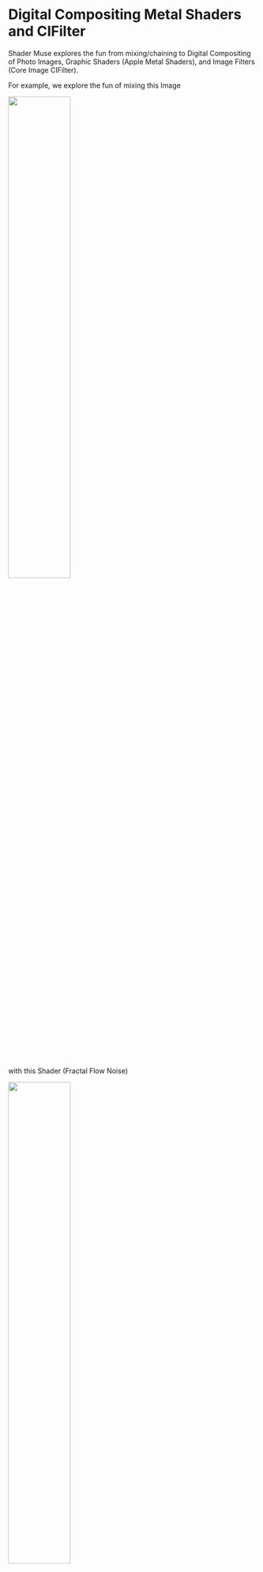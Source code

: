 #  Digital Compositing Metal Shaders and CIFilter

Shader Muse explores the fun from mixing/chaining to Digital Compositing of Photo Images, Graphic Shaders (Apple Metal Shaders), and Image Filters (Core Image CIFilter). 

For example, we explore the fun of mixing this Image 

<img src=documentation/Malacca.JPG width="50%" height="50%">

with this Shader (Fractal Flow Noise)

<img src=documentation/FractalFlowNoise.JPG width="50%" height="50%">

to get this <a href="documentation/FireShaderAndSmokeEffect.mp4">Photo Fire Effects Video</a>.

<img src=documentation/FireFlameShaderPhotoEffect.JPG width="50%" height="50%">

## Fire Flame Shader Photo Effect 

To create the Photo Fire Effect we first create a "fire like" Shader and use a mask make the "fire" appear natural on our image. For the mask, we compute a Difference of Gaussians of the grayscale image to product a sketch effect that is further used as the mask to create the effect of edges on the image catching fire.

We need to chain several filters to create the mask and also a blend with mask filter to put everything together. Our open source project Shader Muse uses Swift, Core Image CIFilter, and Apple Metal Shader to achieve all this.

#### What is a Shader?

Image Filters is common and easily understood. Many modern software applications or apps provide image filtering capabilities. But then what is a Shader? From Wikipedia, we know that "a shader is a computer program that calculates the appropriate levels of light, darkness, and color during the rendering of a ... process known as shading.". 

In other words, a Shader is a set of computer instructions (computer program) that affects the light, darkness, and color etc. of an image and it runs fast. Beyond the above, it can also perform things like animations or procedural texture image generation.

### Fractal Flow Noise Shader 

* FractalFlowNoiseFilter.swift
* fractalFlowNoise.metal

The Metal Shader we have developed for use in the Fire Effect is a Fractal Flow Noise Shader. This Shader is a fractal sum of a given base image. What this means is that it takes a basic image file, makes many copies of it, some zoomed, some rotated, and blends them together. The blending is not uniform, however. The images that are zoomed smaller (having a higher frequency) will be blended with a lighter weight.  

<img src=documentation/FractalFlowNoise.JPG width="50%" height="50%">

We also animate each copy of the basic image so that they move independently from each other. Furthermore, the animation of the pixels in each copy is dependent on the location of the pixel. Some pixels will move / rotate / scale faster than other pixels. This complex combination gives rise to animation effects that are able to simulate some natural phenomenon such as flame and gas.

#### Fractal Sum

This main work is performed in the 'turbulance_p' function. If you look at it closely, you will notice a loop that makes 24 copies of the image

for (float i= 1.0;i <24.0;i++ )

For each iteration, the image is zoomed out by 1.4, while the weight is reduced by 1.5. The zooming is achieved using the pixel position represented by the variable p described in the previous section

amplitude *= 1.5; //weight
pos *= 1.4; //scale

So the final sum is something like a series as below

val = amplitude * sample(pos) + amplitude * 1/1.5 * sample(pos*1.4)  + amplitude * 1/1.5 * 1/1.5 * sample(pos*1.4*1.4)  + ....

Note : The val (float3) is not just a single value. It is a 3D vector that represents the sampled value of each of the components Red, Green , Blue of the final color that is returned 

Note : To zoom out the image, we simply multiply the sampling coordinates by 1.4 for each iteration.
So if we originally sample at the uv coordinates 0.0 to 1.0, the next iteration will be sampled at 0.0 to 1.4

#### Animation

To make the result even more interesting, we try to animate each copy of the basic image according to the time elapsed. The animation is a simple movement / shift of the image copy. The higher the frequency (image zoomed smaller), the more it is shifted.

The amount of shift is tracked by the variable newpos. For each iteration, the shift increases like a geometric series

newpos+= t*0.23;

In series form, the new position will take the form
newpos = pos + t * 0.23 + t * t * 0.23 * 0.23 + t * t * t * 0.23 * 0.23 * 0.23 + .....

We do not sample the zoomed copy of the basic image using just the 'newpos' variable. Here, we introduce an additional control parameter known as 'strength'. This 'strength' variable is just a weight to control the amount of shift / movement. For the current implementation, this weight is a constant factor at 0.5. There is no restriction or whatever why it cannot vary according to each iteration.


adv = (newpos - pos)*strength; 
pos = pos + adv;

//comment : take the average between the desired new position and current position and use the value (pos) to sample the image 

Due to the computation of the 'newpos' variable as a linear direction, the animation will generally take the form of a main direction (with varying speeds for each copy). Now we want to make different parts of the image move differently, so we create distribution functions that vary according to the position 'p' of the current pixel. These distribution functions (named pdf and pdf2 for the x and y axes), form a layer that allows each pixel of each image copy to move slightly differently from its neighbors.

Example: for pdf1 and pdf2 functions
float val = abs(atan(p.y*0.9543))*(cos(p.x*0.9532)+sinh(p.y*0.9816));
float val = length(p)*(cos(p.y/p.x*0.9532)+sinh(p.y*0.9816));

The original implementation of these probability distribution functions are based approximately on polar coordinates with the length and arctangent functions.  The actual implementation makes modifications to them largely by trial and error. The main intent is for these functions to be periodic , so you will notice the presence of sinusoidal and hyperbolic functions. To generate an interesting animation, these functions and their parameters are arbitrarily selected, and the reader may want to experiment by plugging different types of functions and parameters values to 'engineer' some other variations.

### Difference of Gaussian Sketch Mask

With the "fire" (Fractal Flow Noise Shader), we now need to make it occur naturally in the original image. In our implementation, we use a Difference of Gaussians for creating the mask. We compute a sketch of the original image and use it as a mask to blend it with the "fire" Shader to make the edges of some parts of the image look like it is catching fire. We can use a node graph of CIFilter to illustrate how we get the mask.   

     Original Image    
     |           
     V           
     CIPhotoEffectNoir    
     |           
     V           
     CIColorInvert    
     |               |     
     V               V     
     CIGaussianBlur  CIGaussianBlur
     |               |     
     V               V     
     CIColorDodgeBlend  

This gives us a mask for our Fire Effect as shown below:

<img src=documentation/GaussianDifferenceMask.JPG width="50%" height="50%">

We use different Radius values in the two Gaussian Blur to vary the output of our Color Dodge Blend. Below are some sample values.

* Gaussian Blur 1 Radius - 14.88 (or 5.18)
* Gaussian Blur 2 Radius - 4.63

## Fire Shader Effect 

     Original Image                         
     |                 
     |                CIFractalFlowNoise   CIColorDodgeBlend 
     |                |                    |     
     V                V                    V     
     CIBlendWithMask 
     
     
The CIBlendWithMask uses the Original Image as the input image, CIFractalFlowNoise as the background image, and the output of CIColorDodgeBlend (DoG) as the mask.

<img src=documentation/FractalFlowNoise.JPG width="50%" height="50%">
          
## Fire Shader Effect - Full Node Graph

     Original Image    
     |                |           
     |                V           
     |                CIPhotoEffectNoir    
     |                |           
     |                V           
     |                CIColorInvert    
     |                |               |     
     |                V               V     
     |                CIGaussianBlur  CIGaussianBlur
     |                |               |     
     |                V               V     
     |                CIColorDodgeBlend    CIFractalFlowNoise
     |                |                    |     
     V                V                    V     
     CIBlendWithMask (input - Original Image, background - CIFractalFlowNoise, mask - CIColorDodgeBlend) 

## Why use Digital Compositing on Shaders?

It is possible to develop a Metal Shader to generate the entire Fire Shader Photo Effect above. But instead, we have chosen to apply Digital Compositing concepts and created a node graph of CIFilter with a very basic Metal Shader to achieve the same thing. 

The advantage of doing this is we have surfaced many of the programming steps to something controllable by a user. For example, a graphics designer using an app that uses our Digital Compositing Shader node graph can easily swap in a better "fire" or "mask". Or add additional steps to control the exposure or color correct their video.

### Just in case, what is Digital Compositing?

Digital Compositing (node-based) is the process of combining multiple seemingly simple nodes to render and achieve a desired result. The paradigm of a node-based tool involves linking basic media objects onto a procedural map or node graph and then intuitively laying out each of the steps in a sequential progression of inputs and outputs. Any parameters from an earlier step can be modified to change the final outcome, with the results instantly being visible to you, and each of the nodes, being procedural, can be easily reused, saving time and effort.

## Digital Compositing Pipeline - Beyond a Node Graph

We can also express the node graph above succintly in English as a list of steps with a Digital Compositing Pipline below. 

0. Original Image (none)
1. Photo Effect Noir (0)
2. Color Invert (1)
3. Gaussian Blur (2)
4. Gaussian Blur (2)
5. Color Dodge Blend (3,4)
6. Fractal Flow Noise (none)
7. Blend With Mask (input - 0, background - 6, mask - 5)

We can read the above as below:

We apply a Photo Effect Noir filter on the original image and then chain the output to a Color Invert. The (0) refers to the input image used by the Photo Effect Noir filter. In steps 3 and 4, we create Gaussian Blurs on the output of Color Invert. The (2) refers to the input image used by both of the Gaussian Blurs. The steps 3, 4, and 5 simply compute the Difference of Gaussians of the grayscale image to product a sketch effect that is further used as a mask to create the effects of edges catching fire. Finally we apply a Color Dodge Blend on the two Gaussian Blur to create our mask 

## Why use a Digital Compositing Pipeline?

Find out more on Nodef [Open Digital Compositing Pipeline](https://github.com/Misfits-Rebels-Outcasts/Nodef/blob/main/documentation/NodeBasedCompositingOnMobile.md)

For one, we can express the steps of our Digital Compositing Pipeline as a List as shown below:

<img src=documentation/FireShaderEffectsDigitalCompositingPipeline.jpeg width="40%" height="40%">

Check out the compiled app of Shader Muse - Pipeline - at the following:

https://apps.apple.com/us/app/nodef-photo-filters-effects/id1640788489

In the Presets of the app, select the FIRE preset, and you can see what we have described above. 

<img src=documentation/FirePreset.jpeg width="40%" height="40%">

After adding the "Fire" effect, follow the steps below to add "smoke" to our Fire Photo Effect.

1. Tap on the "f" button.
2. Add a "FBM Noise" Shader.
3. Add a "Mix" Composite Filter.
4. Tap on the "Mix" node, change the Background to "7".

# List of Metal Shaders  

* FBM Noise - based on 2D Noise by Morgan Mcguire @morgan3d
* [Fractal Flow Noise Shader](documentation/FractalFlowNoiseShader.md)
* Particles

and over 150 CIFilter for Digital Compositing

# Open-Source Project (GPLv2)

* Source Code (Coming Soon) - in the code folder

## Platform

* iOS
* iPadOS
* Mac

## Programming Language

* Swift
* Metal Shading Language

# Epilogue

After the plague, "quando nella egregia città di Fiorenza, oltre a ogn'altra italica bellissima, pervenne la mortifera pestilenza" (Decameron), while traveling, in the beautiful far east town of Malacca, a fire occured, and both the town and skyline in front of our window was ablazed with a red orange color. 

Memento Mori, Memento Vivere.




